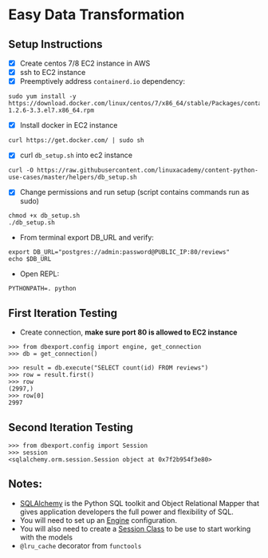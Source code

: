 # Easy Data Transformation

## Setup Instructions
- [x] Create centos 7/8 EC2 instance in AWS
- [x] ssh to EC2 instance
- [x] Preemptively address `containerd.io` dependency:
```
sudo yum install -y https://download.docker.com/linux/centos/7/x86_64/stable/Packages/containerd.io-1.2.6-3.3.el7.x86_64.rpm
```
- [x] Install docker in EC2 instance
```
curl https://get.docker.com/ | sudo sh
```
- [x] curl `db_setup.sh` into ec2 instance
```
curl -O https://raw.githubusercontent.com/linuxacademy/content-python-use-cases/master/helpers/db_setup.sh
```

- [x] Change permissions and run setup (script contains commands run as sudo)
```
chmod +x db_setup.sh
./db_setup.sh
```

- From terminal export DB_URL and verify:
```
export DB_URL="postgres://admin:password@PUBLIC_IP:80/reviews"
echo $DB_URL
```

- Open REPL:
```
PYTHONPATH=. python
```

## First Iteration Testing
- Create connection, __make sure port 80 is allowed to EC2 instance__
```
>>> from dbexport.config import engine, get_connection
>>> db = get_connection()
```

```
>>> result = db.execute("SELECT count(id) FROM reviews")
>>> row = result.first()
>>> row
(2997,)
>>> row[0]
2997
```

## Second Iteration Testing

```
>>> from dbexport.config import Session
>>> session
<sqlalchemy.orm.session.Session object at 0x7f2b954f3e80>
```

## Notes:
- [SQLAlchemy](https://www.sqlalchemy.org/) is the Python SQL toolkit and Object Relational Mapper that gives application developers the full power and flexibility of SQL.
- You will need to set up an [Engine](https://docs.sqlalchemy.org/en/13/core/engines.html?highlight=engine) configuration.
- You will also need to create a [Session Class](https://docs.sqlalchemy.org/en/13/orm/session.html) to be use to start working with the models
- `@lru_cache` decorator from `functools`